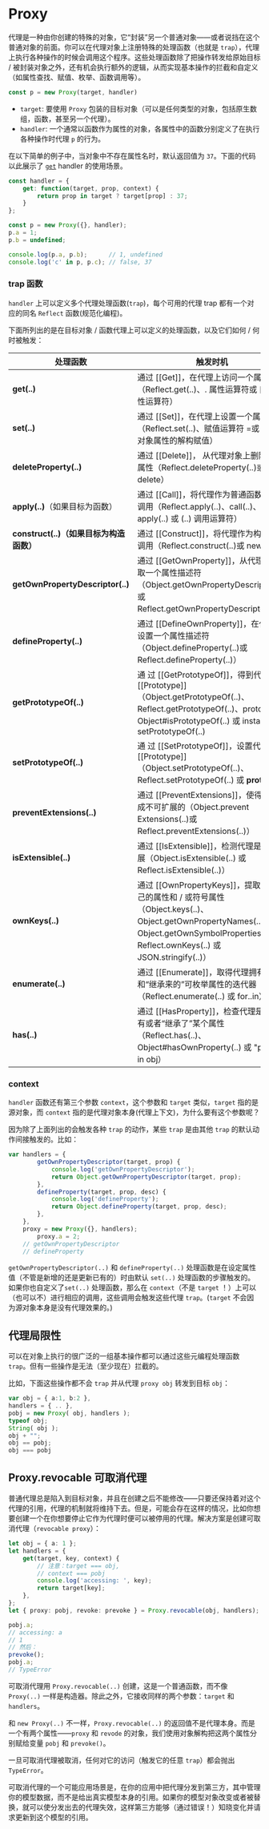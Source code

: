 # Proxy

代理是一种由你创建的特殊的对象，它“封装”另一个普通对象——或者说挡在这个普通对象的前面。你可以在代理对象上注册特殊的处理函数（也就是 `trap`），代理上执行各种操作的时候会调用这个程序。这些处理函数除了把操作转发给原始目标 / 被封装对象之外，还有机会执行额外的逻辑，从而实现基本操作的拦截和自定义（如属性查找、赋值、枚举、函数调用等）。

```js
const p = new Proxy(target, handler)
```

+ `target`: 要使用 `Proxy` 包装的目标对象（可以是任何类型的对象，包括原生数组，函数，甚至另一个代理）。
+ `handler`: 一个通常以函数作为属性的对象，各属性中的函数分别定义了在执行各种操作时代理 `p` 的行为。

在以下简单的例子中，当对象中不存在属性名时，默认返回值为 `37`。下面的代码以此展示了 [`get`](https://developer.mozilla.org/zh-CN/docs/Web/JavaScript/Reference/Global_Objects/Proxy/handler/get) handler 的使用场景。

```js
const handler = {
    get: function(target, prop, context) {
        return prop in target ? target[prop] : 37;
    }
};

const p = new Proxy({}, handler);
p.a = 1;
p.b = undefined;

console.log(p.a, p.b);      // 1, undefined
console.log('c' in p, p.c); // false, 37
```

### trap 函数

`handler` 上可以定义多个代理处理函数(`trap`)，每个可用的代理 trap 都有一个对应的同名 `Reflect` 函数(规范化编程)。

下面所列出的是在目标对象 / 函数代理上可以定义的处理函数，以及它们如何 / 何时被触发：

| 处理函数                                | 触发时机                                                     |
| --------------------------------------- | ------------------------------------------------------------ |
| **get(..)**                             | 通过 [[Get]]，在代理上访问一个属性（Reflect.get(..)、. 属性运算符或 [ .. ] 属性运算符） |
| **set(..)**                             | 通过 [[Set]]，在代理上设置一个属性值（Reflect.set(..)、赋值运算符 =或目标为对象属性的解构赋值） |
| **deleteProperty(..)**                  | 通过 [[Delete]]， 从代理对象上删除一个属性（Reflect.deleteProperty(..)或delete） |
| **apply(..)**（如果目标为函数）         | 通过 [[Call]]，将代理作为普通函数 / 方法调用（Reflect.apply(..)、call(..)、apply(..) 或 (..) 调用运算符） |
| **construct(..)（如果目标为构造函数）** | 通过 [[Construct]]，将代理作为构造函数调用（Reflect.construct(..)或 new） |
| **getOwnPropertyDescriptor(..)**        | 通过 [[GetOwnProperty]]，从代理中提取一个属性描述符（Object.getOwnPropertyDescriptor(..)或 Reflect.getOwnPropertyDescriptor(..)） |
| **defineProperty(..)**                  | 通过 [[DefineOwnProperty]]，在代理上设置一个属性描述符（Object.defineProperty(..)或 Reflect.defineProperty(..)） |
| **getPrototypeOf(..)**                  | 通 过 [[GetPrototypeOf]]，得到代理的 [[Prototype]]（Object.getPrototypeOf(..)、Reflect.getPrototypeOf(..)、proto、Object#isPrototypeOf(..) 或 instanceof）setPrototypeOf(..) |
| **setPrototypeOf(..)**                  | 通 过 [[SetPrototypeOf]]，设置代理的 [[Prototype]]（Object.setPrototypeOf(..)、Reflect.setPrototypeOf(..) 或 __proto__） |
| **preventExtensions(..)**               | 通过 [[PreventExtensions]]，使得代理变成不可扩展的（Object.prevent Extensions(..)或 Reflect.preventExtensions(..)） |
| **isExtensible(..)**                    | 通过 [[IsExtensible]]，检测代理是否可扩展（Object.isExtensible(..) 或 Reflect.isExtensible(..)） |
| **ownKeys(..)**                         | 通过 [[OwnPropertyKeys]]，提取代理自己的属性和 / 或符号属性（Object.keys(..)、Object.getOwnPropertyNames(..)、Object.getOwnSymbolProperties(..)、Reflect.ownKeys(..) 或 JSON.stringify(..)） |
| **enumerate(..)**                       | 通过 [[Enumerate]]，取得代理拥有的和“继承来的”可枚举属性的迭代器（Reflect.enumerate(..) 或 for..in） |
| **has(..)**                             | 通过 [[HasProperty]]，检查代理是否拥有或者“继承了”某个属性（Reflect.has(..)、Object#hasOwnProperty(..) 或 "prop" in obj） |

### context

`handler` 函数还有第三个参数 `context`，这个参数和 `target` 类似，`target` 指的是源对象，而 `context` 指的是代理对象本身(代理上下文)，为什么要有这个参数呢？

因为除了上面列出的会触发各种 `trap` 的动作，某些 `trap` 是由其他 `trap` 的默认动作间接触发的。比如：

```ts
var handlers = {
        getOwnPropertyDescriptor(target, prop) {
            console.log('getOwnPropertyDescriptor');
            return Object.getOwnPropertyDescriptor(target, prop);
        },
        defineProperty(target, prop, desc) {
            console.log('defineProperty');
            return Object.defineProperty(target, prop, desc);
        },
    },
    proxy = new Proxy({}, handlers);
		proxy.a = 2;
    // getOwnPropertyDescriptor
    // defineProperty
```

`getOwnPropertyDescriptor(..)` 和 `defineProperty(..)` 处理函数是在设定属性值（不管是新增的还是更新已有的）时由默认 `set(..)` 处理函数的步骤触发的。如果你也自定义了`set(..)` 处理函数，那么在 `context`（不是 `target` ！）上可以（也可以不）进行相应的调用，这些调用会触发这些代理 `trap`。(`target` 不会因为源对象本身是没有代理效果的。)

## 代理局限性

可以在对象上执行的很广泛的一组基本操作都可以通过这些元编程处理函数 `trap`。但有一些操作是无法（至少现在）拦截的。

比如，下面这些操作都不会 `trap` 并从代理 `proxy obj` 转发到目标 `obj`：

```ts
var obj = { a:1, b:2 }, 
handlers = { .. }, 
pobj = new Proxy( obj, handlers ); 
typeof obj; 
String( obj ); 
obj + ""; 
obj == pobj; 
obj === pobj
```

## Proxy.revocable 可取消代理

普通代理总是陷入到目标对象，并且在创建之后不能修改——只要还保持着对这个代理的引用，代理的机制就将维持下去。但是，可能会存在这样的情况，比如你想要创建一个在你想要停止它作为代理时便可以被停用的代理。解决方案是创建可取消代理（`revocable proxy`）：

```ts
let obj = { a: 1 };
let handlers = {
    get(target, key, context) {
        // 注意：target === obj,
        // context === pobj
        console.log('accessing: ', key);
        return target[key];
    },
};
let { proxy: pobj, revoke: prevoke } = Proxy.revocable(obj, handlers);

pobj.a;
// accessing: a
// 1
// 然后：
prevoke();
pobj.a;
// TypeError
```

可取消代理用 `Proxy.revocable(..)` 创建，这是一个普通函数，而不像 `Proxy(..)` 一样是构造器。除此之外，它接收同样的两个参数：`target` 和 `handlers`。 

和 `new Proxy(..)` 不一样，`Proxy.revocable(..)` 的返回值不是代理本身。而是一个有两个属性——`proxy` 和 `revode` 的对象，我们使用对象解构把这两个属性分别赋给变量 `pobj` 和 `prevoke()`。

一旦可取消代理被取消，任何对它的访问（触发它的任意 `trap`）都会抛出 `TypeError`。

可取消代理的一个可能应用场景是，在你的应用中把代理分发到第三方，其中管理你的模型数据，而不是给出真实模型本身的引用。如果你的模型对象改变或者被替换，就可以使分发出去的代理失效，这样第三方能够（通过错误！）知晓变化并请求更新到这个模型的引用。











